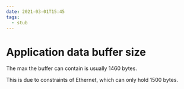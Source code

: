 ```yaml
---
date: 2021-03-01T15:45
tags: 
  - stub
---
```


# Application data buffer size

The max the buffer can contain is usually 1460 bytes.

This is due to constraints of Ethernet, which can only hold 1500 bytes.
